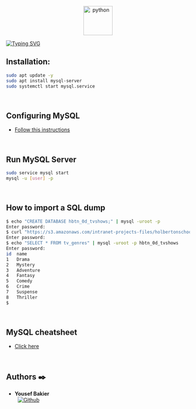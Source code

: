 <div align="center">
  <img src="https://cdn.pixabay.com/photo/2013/07/12/17/22/database-152091_640.png" alt="python" width="80"/>
</div>

[![Typing SVG](https://readme-typing-svg.herokuapp.com?font=Fira+Code&weight=1000&size=34&pause=1000&width=435&lines=MySQL+Advanced)](https://git.io/typing-svg)

## Installation:
```bash
sudo apt update -y
sudo apt install mysql-server
sudo systemctl start mysql.service
```
<br />

## Configuring MySQL
- [Follow this instructions](https://www.digitalocean.com/community/tutorials/how-to-install-mysql-on-ubuntu-20-04#:~:text=Step%202%20%E2%80%94-,Configuring%20MySQL,-For%20fresh%20installations)
<br />

## Run MySQL Server
```bash
sudo service mysql start
mysql -u [user] -p
```
<br />

## How to import a SQL dump
```bash
$ echo "CREATE DATABASE hbtn_0d_tvshows;" | mysql -uroot -p
Enter password: 
$ curl "https://s3.amazonaws.com/intranet-projects-files/holbertonschool-higher-level_programming+/274/hbtn_0d_tvshows.sql" -s | mysql -uroot -p hbtn_0d_tvshows
Enter password: 
$ echo "SELECT * FROM tv_genres" | mysql -uroot -p hbtn_0d_tvshows
Enter password: 
id  name
1   Drama
2   Mystery
3   Adventure
4   Fantasy
5   Comedy
6   Crime
7   Suspense
8   Thriller
$
```
<br />

## MySQL cheatsheet
- [Click here](https://devhints.io/mysql)

<br />

## Authors :black_nib:

* __Yousef Bakier__ &nbsp;&nbsp;&nbsp;&nbsp;&nbsp;&nbsp; <br />
 &nbsp;&nbsp;[<img height="" src="https://img.shields.io/static/v1?label=&message=GitHub&color=181717&logo=GitHub&logoColor=f2f2f2&labelColor=2F333A" alt="Github">](https://github.com/Y-Baker)
